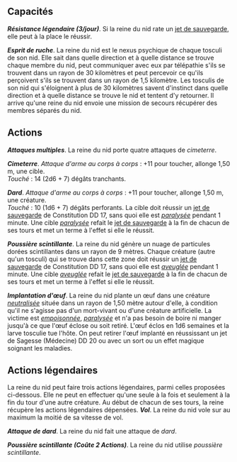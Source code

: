 ## Capacités
_**Résistance légendaire (3/jour)**_. Si la reine du nid rate un [jet de sauvegarde](/utiliser-les-caracteristiques/#jets-de-sauvegarde), elle peut à la place le réussir.

_**Esprit de ruche**_. La reine du nid est le nexus psychique de chaque tosculi de son nid. Elle sait dans quelle direction et à quelle distance se trouve chaque membre du nid, peut communiquer avec eux par télépathie s'ils se trouvent dans un rayon de 30 kilomètres et peut percevoir ce qu'ils perçoivent s'ils se trouvent dans un rayon de 1,5 kilomètre. Les tosculis de son nid qui s'éloignent à plus de 30 kilomètres savent d'instinct dans quelle direction et à quelle distance se trouve le nid et tentent d'y retourner. Il arrive qu'une reine du nid envoie une mission de secours récupérer des membres séparés du nid.

## Actions
_**Attaques multiples**_. La reine du nid porte quatre attaques de _cimeterre_.

_**Cimeterre**_. _Attaque d'arme au corps à corps_ : +11 pour toucher, allonge 1,50 m, une cible.  
_Touché_ : 14 (2d6 + 7) dégâts tranchants.

_**Dard**_. _Attaque d'arme au corps à corps_ : +11 pour toucher, allonge 1,50 m, une créature.  
_Touché_ : 10 (1d6 + 7) dégâts perforants. La cible doit réussir un [jet de sauvegarde](/utiliser-les-caracteristiques/#jets-de-sauvegarde) de Constitution DD 17, sans quoi elle est [_paralysée_](/gerer-la-sante-du-personnage/#paralyse) pendant 1 minute. Une cible [_paralysée_](/gerer-la-sante-du-personnage/#paralyse) refait le [jet de sauvegarde](/utiliser-les-caracteristiques/#jets-de-sauvegarde) à la fin de chacun de ses tours et met un terme à l'effet si elle le réussit.

_**Poussière scintillante**_. La reine du nid génère un nuage de particules dorées scintillantes dans un rayon de 9 mètres. Chaque créature (autre qu'un tosculi) qui se trouve dans cette zone doit réussir un [jet de sauvegarde](/utiliser-les-caracteristiques/#jets-de-sauvegarde) de Constitution DD 17, sans quoi elle est [_aveuglée_](/gerer-la-sante-du-personnage/#aveugle) pendant 1 minute. Une cible [_aveuglée_](/gerer-la-sante-du-personnage/#aveugle) refait le [jet de sauvegarde](/utiliser-les-caracteristiques/#jets-de-sauvegarde) à la fin de chacun de ses tours et met un terme à l'effet si elle le réussit.

_**Implantation d'œuf**_. La reine du nid plante un œuf dans une créature [_neutralisée_](/gerer-la-sante-du-personnage/#neutralise) située dans un rayon de 1,50 mètre autour d'elle, à condition qu'il ne s'agisse pas d'un mort-vivant ou d'une créature artificielle. La victime est [_empoisonnée_](/gerer-la-sante-du-personnage/#empoisonne), [_paralysée_](/gerer-la-sante-du-personnage/#paralyse) et n'a pas besoin de boire ni manger jusqu'à ce que l'œuf éclose ou soit retiré. L'œuf éclos en 1d6 semaines et la larve tosculie tue l'hôte. On peut retirer l'œuf implanté en réussissant un jet de Sagesse (Médecine) DD 20 ou avec un sort ou un effet magique soignant les maladies.

## Actions légendaires
La reine du nid peut faire trois actions légendaires, parmi celles proposées ci-dessous. Elle ne peut en effectuer qu'une seule à la fois et seulement à la fin du tour d'une autre créature. Au début de chacun de ses tours, la reine récupère les actions légendaires dépensées.
_**Vol**_. La reine du nid vole sur au maximum la moitié de sa vitesse de vol.

_**Attaque de dard**_. La reine du nid fait une attaque de _dard_.

_**Poussière scintillante (Coûte 2 Actions)**_. La reine du nid utilise _poussière scintillante_.
